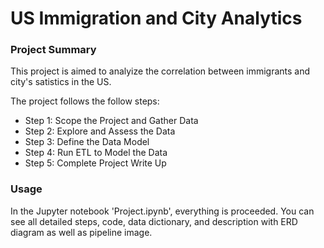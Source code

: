 # US Immigration and City Analytics

### Project Summary
This project is aimed to analyize the correlation between immigrants and city's satistics in the US.

The project follows the follow steps:

- Step 1: Scope the Project and Gather Data
- Step 2: Explore and Assess the Data
- Step 3: Define the Data Model
- Step 4: Run ETL to Model the Data
- Step 5: Complete Project Write Up

### Usage
In the Jupyter notebook 'Project.ipynb', everything is proceeded.
You can see all detailed steps, code, data dictionary, and description with ERD diagram as well as pipeline image.
